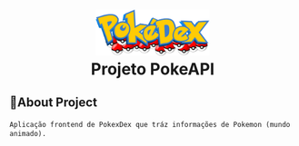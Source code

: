 <h1 align="center">
  <img width='200' src='https://raw.githubusercontent.com/sleduardo20/pokedex/0671af442dff1d8f7141e49eb83b438885bbc9e9/public/img/logo.svg'>
  <br>
  Projeto PokeAPI
</h1>

## 🤖About Project
```
Aplicação frontend de PokexDex que tráz informações de Pokemon (mundo animado).
```